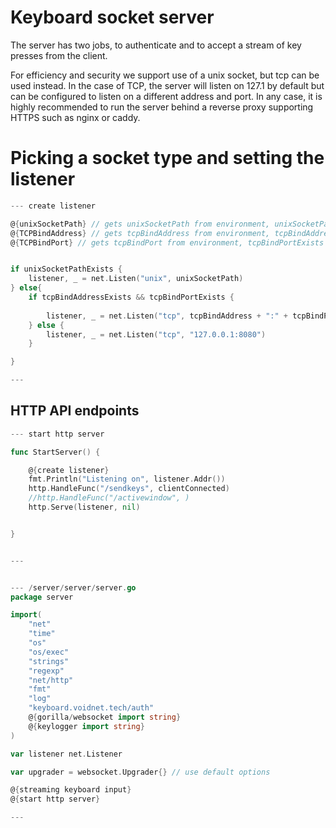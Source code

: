 # Keyboard socket server

The server has two jobs, to authenticate and to accept a stream of key presses from the client.

For efficiency and security we support use of a unix socket, but tcp can be used instead. In the case of TCP, the server will listen on 127.1 by default but can be configured to listen on a different address and port. In any case, it is highly recommended to run the server behind a reverse proxy supporting HTTPS such as nginx or caddy.

# Picking a socket type and setting the listener


``` go
--- create listener

@{unixSocketPath} // gets unixSocketPath from environment, unixSocketPathExists defines if it exists
@{TCPBindAddress} // gets tcpBindAddress from environment, tcpBindAddressExists defines if it exists
@{TCPBindPort} // gets tcpBindPort from environment, tcpBindPortExists defines if it exists


if unixSocketPathExists {
    listener, _ = net.Listen("unix", unixSocketPath)
} else{
    if tcpBindAddressExists && tcpBindPortExists {
        
        listener, _ = net.Listen("tcp", tcpBindAddress + ":" + tcpBindPort)
    } else {
        listener, _ = net.Listen("tcp", "127.0.0.1:8080")
    }

}

---
```


## HTTP API endpoints



``` go
--- start http server

func StartServer() {

    @{create listener}
	fmt.Println("Listening on", listener.Addr())
    http.HandleFunc("/sendkeys", clientConnected)
	//http.HandleFunc("/activewindow", )
    http.Serve(listener, nil)


}


---


--- /server/server/server.go
package server

import(
    "net"
	"time"
    "os"
    "os/exec"
    "strings"
    "regexp"
    "net/http"
    "fmt"
    "log"
	"keyboard.voidnet.tech/auth"
    @{gorilla/websocket import string}
    @{keylogger import string}
)

var listener net.Listener

var upgrader = websocket.Upgrader{} // use default options

@{streaming keyboard input}
@{start http server}

---
```